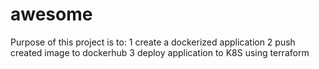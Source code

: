 # awesome

Purpose of this project is to:
1 create a dockerized application
2 push created image to dockerhub
3 deploy application to K8S using terraform

